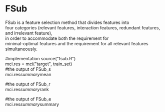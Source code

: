 # FSub
FSub is a feature selection method that divides features into <br>
four categories (relevant features, interaction features, redundant features, and irrelevant feature), <br>
in order to accommodate both the requirement for <br>
minimal-optimal features and the requirement for all relevant features simultaneously.

#implementation
source("fsub.R") <br>
mci.res = mci("target", train_set) <br>
#the output of FSub_s <br>
mci.res$summary$mean <br>

#the output of FSub_r <br>
mci.res$summary$rank <br>

#the output of FSub_e <br>
mci.res$summary$summary <br>
